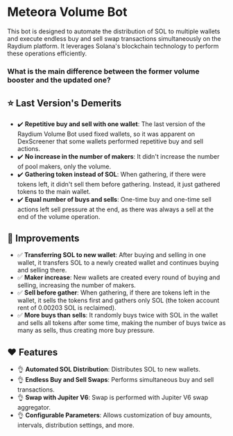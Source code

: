 
# Meteora Volume Bot

This bot is designed to automate the distribution of SOL to multiple wallets and execute endless buy and sell swap transactions simultaneously on the Raydium platform. It leverages Solana's blockchain technology to perform these operations efficiently.


### What is the main difference between the former volume booster and the updated one?

## ⭐ Last Version's Demerits
- ✔️ **Repetitive buy and sell with one wallet**: The last version of the Raydium Volume Bot used fixed wallets, so it was apparent on DexScreener that some wallets performed repetitive buy and sell actions.
- ✔️ **No increase in the number of makers**: It didn't increase the number of pool makers, only the volume.
- ✔️ **Gathering token instead of SOL**: When gathering, if there were tokens left, it didn't sell them before gathering. Instead, it just gathered tokens to the main wallet.
- ✔️ **Equal number of buys and sells**: One-time buy and one-time sell actions left sell pressure at the end, as there was always a sell at the end of the volume operation.

## 🚀 Improvements
- ✅ **Transferring SOL to new wallet**: After buying and selling in one wallet, it transfers SOL to a newly created wallet and continues buying and selling there.
- ✅ **Maker increase**: New wallets are created every round of buying and selling, increasing the number of makers.
- ✅ **Sell before gather**: When gathering, if there are tokens left in the wallet, it sells the tokens first and gathers only SOL (the token account rent of 0.00203 SOL is reclaimed).
- ✅ **More buys than sells**: It randomly buys twice with SOL in the wallet and sells all tokens after some time, making the number of buys twice as many as sells, thus creating more buy pressure.

## ❤️ Features
- 👌 **Automated SOL Distribution**: Distributes SOL to new wallets.
- 👌 **Endless Buy and Sell Swaps**: Performs simultaneous buy and sell transactions.
- 👌 **Swap with Jupiter V6**: Swap is performed with Jupiter V6 swap aggregator.
- 👌 **Configurable Parameters**: Allows customization of buy amounts, intervals, distribution settings, and more.
